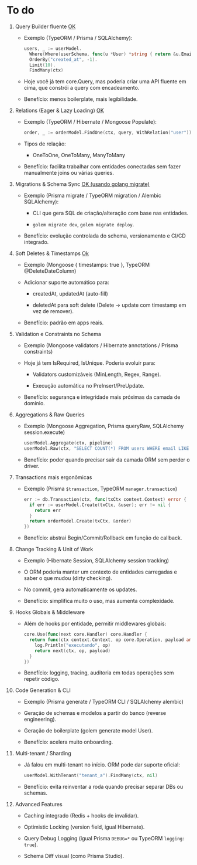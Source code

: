 # To do

1.  Query Builder fluente [OK]()

    - Exemplo (TypeORM / Prisma / SQLAlchemy):

      ```go
      users, _ := userModel.
        Where(Where(userSchema, func(u *User) *string { return &u.Email }).Like("%gmail.com")).
        OrderBy("created_at", -1).
        Limit(10).
        FindMany(ctx)
      ```

    - Hoje você já tem core.Query, mas poderia criar uma API fluente em cima, que constrói a query com encadeamento.

    - Benefício: menos boilerplate, mais legibilidade.

2.  Relations (Eager & Lazy Loading) [OK]()

    - Exemplo (TypeORM / Hibernate / Mongoose Populate):

      ```go
      order, _ := orderModel.FindOne(ctx, query, WithRelation("user"))
      ```

    - Tipos de relação:

      - OneToOne, OneToMany, ManyToMany

    - Benefício: facilita trabalhar com entidades conectadas sem fazer manualmente joins ou várias queries.

3.  Migrations & Schema Sync [OK (usando golang migrate)]()

    - Exemplo (Prisma migrate / TypeORM migration / Alembic SQLAlchemy):
  
      - CLI que gera SQL de criação/alteração com base nas entidades.

      - `golem migrate dev`, `golem migrate deploy`.

    - Benefício: evolução controlada do schema, versionamento e CI/CD integrado.

4.  Soft Deletes & Timestamps [Ok]()

    - Exemplo (Mongoose { timestamps: true }, TypeORM @DeleteDateColumn)

    - Adicionar suporte automático para:

      - createdAt, updatedAt (auto-fill)

      - deletedAt para soft delete (Delete → update com timestamp em vez de remover).

    - Benefício: padrão em apps reais.

5.  Validation e Constraints no Schema

    - Exemplo (Mongoose validators / Hibernate annotations / Prisma constraints)

    - Hoje já tem IsRequired, IsUnique. Poderia evoluir para:

      - Validators customizáveis (MinLength, Regex, Range).

      - Execução automática no PreInsert/PreUpdate.

    - Benefício: segurança e integridade mais próximas da camada de domínio.

6.  Aggregations & Raw Queries

    - Exemplo (Mongoose Aggregation, Prisma queryRaw, SQLAlchemy session.execute)

      ```go
      userModel.Aggregate(ctx, pipeline)
      userModel.Raw(ctx, "SELECT COUNT(*) FROM users WHERE email LIKE $1", "%gmail.com")
      ```

    - Benefício: poder quando precisar sair da camada ORM sem perder o driver.

7.  Transactions mais ergonômicas

    - Exemplo (Prisma `$transaction`, TypeORM `manager.transaction`)
    
      ```go
      err := db.Transaction(ctx, func(txCtx context.Context) error {
        if err := userModel.Create(txCtx, &user); err != nil {
          return err
        }
        return orderModel.Create(txCtx, &order)
      })
      ```

    - Benefício: abstrai Begin/Commit/Rollback em função de callback.

8.  Change Tracking & Unit of Work

    - Exemplo (Hibernate Session, SQLAlchemy session tracking)

    - O ORM poderia manter um contexto de entidades carregadas e saber o que mudou (dirty checking).

    - No commit, gera automaticamente os updates.

    - Benefício: simplifica muito o uso, mas aumenta complexidade.

9.  Hooks Globais & Middleware

    - Além de hooks por entidade, permitir middlewares globais:

      ```go
      core.Use(func(next core.Handler) core.Handler {
        return func(ctx context.Context, op core.Operation, payload any) error {
          log.Println("executando", op)
          return next(ctx, op, payload)
        }
      })
      ```

    - Benefício: logging, tracing, auditoria em todas operações sem repetir código.

10. Code Generation & CLI

    - Exemplo (Prisma generate / TypeORM CLI / SQLAlchemy alembic)

    - Geração de schemas e modelos a partir do banco (reverse engineering).

    - Geração de boilerplate (golem generate model User).

    - Benefício: acelera muito onboarding.

11. Multi-tenant / Sharding

    - Já falou em multi-tenant no início. ORM pode dar suporte oficial:

      ```go
      userModel.WithTenant("tenant_a").FindMany(ctx, nil)
      ```

    - Benefício: evita reinventar a roda quando precisar separar DBs ou schemas.

12. Advanced Features

    - Caching integrado (Redis + hooks de invalidar).

    - Optimistic Locking (version field, igual Hibernate).

    - Query Debug Logging (igual Prisma `DEBUG=*` ou TypeORM `logging: true`).

    - Schema Diff visual (como Prisma Studio).